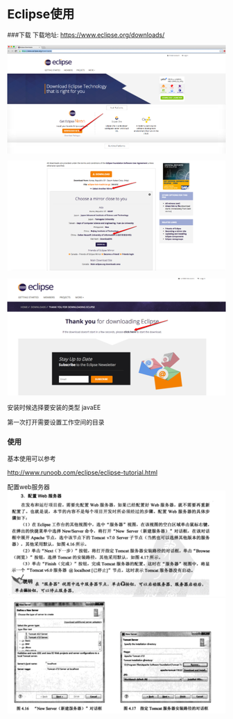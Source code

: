 # Eclipse使用

###下载
下载地址:
https://www.eclipse.org/downloads/


![下载方法1](imgs/downloadEclipse1.png)

![下载方法2](imgs/downloadEclipse2.png)

![下载方法3](imgs/downloadEclipse3.png)


安装时候选择要安装的类型 javaEE

第一次打开需要设置工作空间的目录


### 使用

基本使用可以参考

http://www.runoob.com/eclipse/eclipse-tutorial.html

配置web服务器
![](imgs/server1.png)
![](imgs/server2.png)

